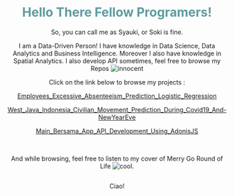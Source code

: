 <!-- #######  YAY, I AM THE SOURCE EDITOR! #########-->
<h1 style="color: #5e9ca0; text-align: center;">Hello There Fellow Programers!</h1>
<p style="text-align: center;">So, you can call me as Syauki, or Soki is fine.</p>
<p style="text-align: center;">I am a Data-Driven Person! I have knowledge in Data Science, Data Analytics and Business Intelligence. Moreover I also have knowledge in Spatial Analytics. I also develop API sometimes, feel free to browse my Repos <img src="https://html-online.com/editor/tiny4_9_11/plugins/emoticons/img/smiley-innocent.gif" alt="innocent" /></p>
<p style="text-align: center;">Click on the link below to browse my projects :</p>
<p style="text-align: center;"><a title="Excessive Absenteeism Prediction" href="https://github.com/uqisdq/Logistic_Regression_Absentteism_Case_365_Careers" target="_blank">Employees_Excessive_Absenteeism_Prediction_Logistic_Regression</a></p>
<p style="text-align: center;"><a title="Movement Prediction Based on Relative Movement Toward Specific Baseline" href="https://github.com/uqisdq/Predicting_West_Java_Civilian_Movement_during_Covid19" target="_blank">West_Java_Indonesia_Civilian_Movement_Prediction_During_Covid19_And-NewYearEve</a></p>
<p style="text-align: center;"><a title="Main Bersama App API Development" href="https://github.com/uqisdq/tugas_akhir_jabar_coding_camp" target="_blank">Main_Bersama_App_API_Development_Using_AdonisJS</a></p>
<p style="text-align: center;">&nbsp;</p>
<p style="text-align: center;">And while browsing, feel free to listen to my cover of Merry Go Round of Life <img src="https://html-online.com/editor/tiny4_9_11/plugins/emoticons/img/smiley-cool.gif" alt="cool" />.</p>
<p style="text-align: center;"><a title="Da  Music" href="https://www.youtube.com/watch?v=ZYdopyOmrlA"><img src="https://i9.ytimg.com/vi/ZYdopyOmrlA/mq1.jpg?sqp=CNCyxIsG&amp;rs=AOn4CLD_yiALOIWAxJjCHoISzqcXFZ2gDw" alt="" /></a></p>
<p style="text-align: center;">Ciao!</p>
<p>&nbsp;</p>
<p>&nbsp;</p>
<p><strong>&nbsp;</strong></p>
